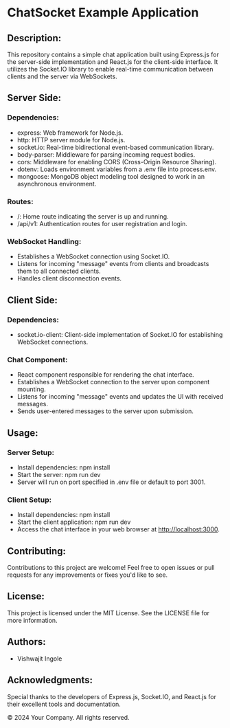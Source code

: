 <!DOCTYPE html>
<html lang="en">
<head>
  <meta charset="UTF-8">
  <meta name="viewport" content="width=device-width, initial-scale=1.0">
  <title>ChatSocket Example Application</title>
</head>
<body>
<h1>ChatSocket Example Application</h1>
<h2>Description:</h2>
<p>This repository contains a simple chat application built using Express.js for the server-side implementation and React.js for the client-side interface. It utilizes the Socket.IO library to enable real-time communication between clients and the server via WebSockets.</p>
<h2>Server Side:</h2>
<h3>Dependencies:</h3>
<ul>
  <li>express: Web framework for Node.js.</li>
  <li>http: HTTP server module for Node.js.</li>
  <li>socket.io: Real-time bidirectional event-based communication library.</li>
  <li>body-parser: Middleware for parsing incoming request bodies.</li>
  <li>cors: Middleware for enabling CORS (Cross-Origin Resource Sharing).</li>
  <li>dotenv: Loads environment variables from a .env file into process.env.</li>
  <li>mongoose: MongoDB object modeling tool designed to work in an asynchronous environment.</li>
</ul>
<h3>Routes:</h3>
<ul>
  <li>/: Home route indicating the server is up and running.</li>
  <li>/api/v1: Authentication routes for user registration and login.</li>
</ul>
<h3>WebSocket Handling:</h3>
<ul>
  <li>Establishes a WebSocket connection using Socket.IO.</li>
  <li>Listens for incoming "message" events from clients and broadcasts them to all connected clients.</li>
  <li>Handles client disconnection events.</li>
</ul>
<h2>Client Side:</h2>
<h3>Dependencies:</h3>
<ul>
  <li>socket.io-client: Client-side implementation of Socket.IO for establishing WebSocket connections.</li>
</ul>
<h3>Chat Component:</h3>
<ul>
  <li>React component responsible for rendering the chat interface.</li>
  <li>Establishes a WebSocket connection to the server upon component mounting.</li>
  <li>Listens for incoming "message" events and updates the UI with received messages.</li>
  <li>Sends user-entered messages to the server upon submission.</li>
</ul>
<h2>Usage:</h2>
<h3>Server Setup:</h3>
<ul>
  <li>Install dependencies: npm install</li>
  <li>Start the server: npm run dev</li>
  <li>Server will run on port specified in .env file or default to port 3001.</li>
</ul>
<h3>Client Setup:</h3>
<ul>
  <li>Install dependencies: npm install</li>
  <li>Start the client application: npm run dev</li>
  <li>Access the chat interface in your web browser at <a href="http://localhost:3000">http://localhost:3000</a>.</li>
</ul>
<h2>Contributing:</h2>
<p>Contributions to this project are welcome! Feel free to open issues or pull requests for any improvements or fixes you'd like to see.</p>
<h2>License:</h2>
<p>This project is licensed under the MIT License. See the LICENSE file for more information.</p>
<h2>Authors:</h2>
<ul>
  <li>Vishwajit Ingole</li>
</ul>
<h2>Acknowledgments:</h2>
<p>Special thanks to the developers of Express.js, Socket.IO, and React.js for their excellent tools and documentation.</p>
<p>© 2024 Your Company. All rights reserved.</p>
</body>
</html>

